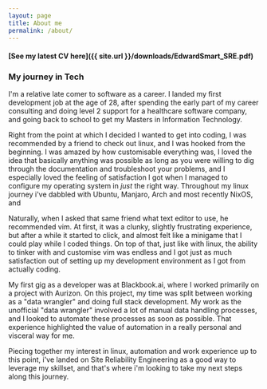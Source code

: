 ```yaml
---
layout: page
title: About me
permalink: /about/
---
```

#### [See my latest CV here]({{ site.url }}/downloads/EdwardSmart_SRE.pdf)

### My journey in Tech 
I'm a relative late comer to software as a career. I landed my first development job at the age of 28, after spending the early part of my career consulting and doing level 2 support for a healthcare software company, and going back to school to get my Masters in Information Technology.

Right from the point at which I decided I wanted to get into coding, I was recommended by a friend to check out linux, and I was hooked from the beginning. I was amazed by how customisable everything was, I loved the idea that basically anything was possible as long as you were willing to dig through the documentation and troubleshoot your problems, and I especially loved the feeling of satisfaction I got when I managed to configure my operating system in *just* the right way. Throughout my linux journey i've dabbled with Ubuntu, Manjaro, Arch and most recently NixOS, and 

Naturally, when I asked that same friend what text editor to use, he recommended vim. At first, it was a clunky, slightly frustrating experience, but after a while it started to click, and almost felt like a minigame that I could play while I coded things. On top of that, just like with linux, the ability to tinker with and customise vim was endless and I got just as much satisfaction out of setting up my development environment as I got from actually coding.

My first gig as a developer was at Blackbook.ai, where I worked primarily on a project with Aurizon. On this project, my time was split between working as a "data wrangler" and doing full stack development. My work as the unofficial "data wrangler" involved a lot of manual data handling processes, and I looked to automate these processes as soon as possible. That experience highlighted the value of automation in a really personal and visceral way for me.

Piecing together my interest in linux, automation and work experience up to this point, i've landed on Site Reliability Engineering as a good way to leverage my skillset, and that's where i'm looking to take my next steps along this journey.
